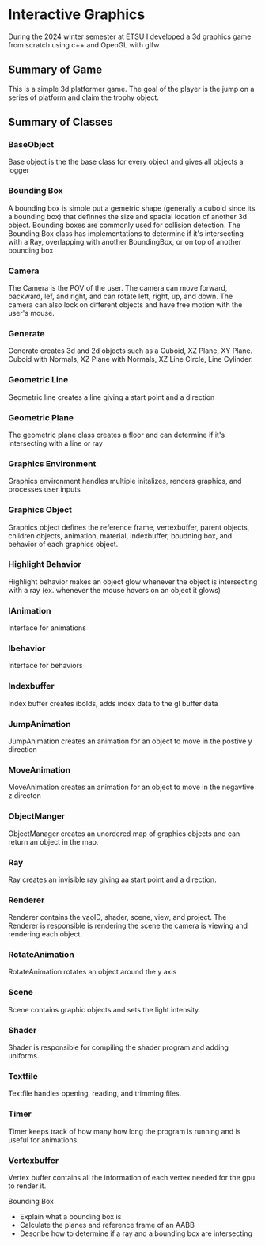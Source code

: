 # Interactive Graphics

During the 2024 winter semester at ETSU I developed a 3d graphics game from scratch using c++ and OpenGL with glfw

## Summary of Game 

This is a simple 3d platformer game. The goal of the player is the jump on a series of platform and claim the trophy object. 

## Summary of Classes

### BaseObject

Base object is the the base class for every object and gives all objects a logger 

### Bounding Box

A bounding box is simple put a gemetric shape (generally a cuboid since its a bounding box) that definnes the size and spacial location of another 3d object. Bounding boxes are commonly used for collision detection.
The Bounding Box class has implementations to determine if it's intersecting with a Ray, overlapping with another BoundingBox, or on top of another bounding box 

### Camera

The Camera is the POV of the user. The camera can move forward, backward, lef, and right, and can rotate left, right, up, and down. The camera can also lock on different objects and have free motion with the user's mouse. 

### Generate

Generate creates 3d and 2d objects such as a Cuboid, XZ Plane, XY Plane. Cuboid with Normals, XZ Plane with Normals, XZ Line Circle, Line Cylinder. 

### Geometric Line

Geometric line creates a line giving a start point and a direction 

### Geometric Plane 

The geometric plane class creates a floor and can determine if it's intersecting with a line or ray 

### Graphics Environment

Graphics environment handles multiple initalizes, renders graphics, and processes user inputs 

### Graphics Object

Graphics object defines the reference frame, vertexbuffer, parent objects, children objects, animation, material, indexbuffer, boudning box, and behavior of each graphics object. 

### Highlight Behavior 

Highlight behavior makes an object glow whenever the object is intersecting with a ray (ex. whenever the mouse hovers on an object it glows)

### IAnimation

Interface for animations

### Ibehavior

Interface for behaviors

### Indexbuffer

Index buffer creates iboIds, adds index data to the gl buffer data

### JumpAnimation

JumpAnimation creates an animation for an object to move in the postive y direction 

### MoveAnimation

MoveAnimation creates an animation for an object to move in the negavtive z directon 

### ObjectManger

ObjectManager creates an unordered map of graphics objects and can return an object in the map. 

### Ray

Ray creates an invisible ray giving aa start point and a direction. 

### Renderer

Renderer contains the vaoID, shader, scene, view, and project. The Renderer is responsible is rendering the scene the camera is viewing and rendering each object. 

### RotateAnimation

RotateAnimation rotates an object around the y axis 

### Scene

Scene contains graphic objects and sets the light intensity. 

### Shader

Shader is responsible for compiling the shader program and adding uniforms. 

### Textfile

Textfile handles opening, reading, and trimming files.

### Timer 

Timer keeps track of how many how long the program is running and is useful for animations.

### Vertexbuffer

Vertex buffer contains all the information of each vertex needed for the gpu to render it. 




Bounding Box
* Explain what a bounding box is
* Calculate the planes and reference frame of an AABB
* Describe how to determine if a ray and a bounding box are intersecting
